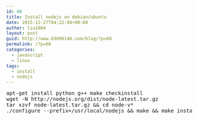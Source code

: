```yaml
---
id: 60
title: Install nodejs on debian/ubuntu
date: 2015-12-27T04:22:04+00:00
author: liu1084
layout: post
guid: http://www.83096146.com/blog/?p=60
permalink: /?p=60
categories:
  - javascript
  - linux
tags:
  - install
  - nodejs
---
```

<pre class="lang:sh decode:true  ">apt-get install python g++ make checkinstall
wget -N http://nodejs.org/dist/node-latest.tar.gz
tar xzvf node-latest.tar.gz && cd node-v*
./configure --prefix=/usr/local/nodejs && make && make install</pre>
